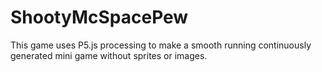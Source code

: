 # ShootyMcSpacePew
This game uses P5.js processing to make a smooth running continuously generated mini game without sprites or images.
